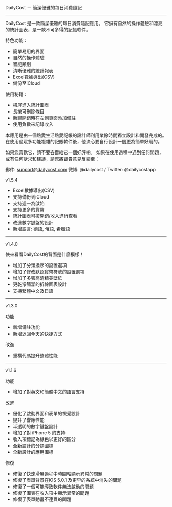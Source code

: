 DailyCost － 簡潔優雅的每日消費隨記

--------------------------------------------------------------------------------

DailyCost 是一款簡潔優雅的每日消費隨記應用。
它擁有自然的操作體驗和漂亮的統計圖表，是一款不可多得的記帳軟件。

特色功能：
- 簡單易用的界面
- 自然的操作體驗
- 智能類別
- 清晰優雅的統計報表
- Excel數據導出(CSV)
- 備份至iCloud

使用秘籍：
- 橫屏進入統計圖表
- 長按可刪除條目
- 新建開銷時在左側頁面添加備註
- 使用負數來記錄收入

本應用是由一個熱愛生活熱愛記帳的設計師利用業餘時間獨立設計和開發完成的。
在使用過眾多功能複雜的記賬軟件後，他決心要自行設計一個更為簡單好用的。

如果您喜歡它，請不要吝嗇給它一個好評喲。
如果在使用過程中遇到任何問題，或有任何訴求和建議，請您將寶貴意見反饋至：

郵件: support@dailycost.com
微博: @dailycost / Twitter: @dailycostapp

v1.5.4

- Excel數據導出(CSV)
- 支持備份到iCloud
- 支持週一為啟始
- 支持更多的貨幣
- 統計圖表可按開銷/收入進行查看
- 改進數字鍵盤的設計
- 新增語言: 德語, 俄語, 希臘語

--------------------------------------------------------------------------------

v1.4.0

快來看看DailyCost的背面是什麼模樣！
- 增加了分類換序的設置選項
- 增加了修改默認貨幣符號的設置選項
- 增加了多張高清精美壁紙
- 更乾淨簡潔的折線圖表設計
- 支持繁體中文及日語

--------------------------------------------------------------------------------

v1.3.0

功能
- 新增備註功能
- 新增返回今天的快捷方式

改進
- 重構代碼提升整體性能

--------------------------------------------------------------------------------

v1.1.6

功能
- 增加了對英文和簡體中文的語言支持

改進
- 優化了啟動界面和表單的視覺設計
- 提升了響應性能
- 半透明的數字鍵盤設計
- 增加了對 iPhone 5 的支持
- 收入項標記為綠色以更好的區分
- 全新設計的分類圖標
- 全新設計的應用圖標

修復
- 修復了快速滑屏過程中時間軸顯示異常的問題
- 修復了表單背景在iOS 5.0.1 及更早的系統中消失的問題
- 修復了一個可能導致軟件無法啟動的問題
- 修復了圖表在收入項中顯示異常的問題
- 修復了表單動畫不連貫的問題
